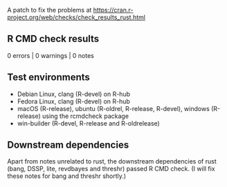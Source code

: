 A patch to fix the problems at https://cran.r-project.org/web/checks/check_results_rust.html

## R CMD check results

0 errors | 0 warnings | 0 notes

## Test environments

- Debian Linux, clang (R-devel) on R-hub
- Fedora Linux, clang (R-devel) on R-hub
- macOS (R-release), ubuntu (R-oldrel, R-release, R-devel), windows (R-release) using the rcmdcheck package
- win-builder (R-devel, R-release and R-oldrelease)

## Downstream dependencies

Apart from notes unrelated to rust, the downstream dependencies of rust (bang, DSSP, lite, revdbayes and threshr) passed R CMD check. (I will fix these notes for bang and threshr shortly.)
